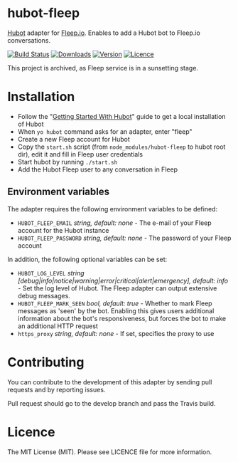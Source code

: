 # hubot-fleep

[Hubot](https://github.com/github/hubot) adapter for [Fleep.io](http://fleep.io).
Enables to add a Hubot bot to Fleep.io conversations.

[![Build Status](https://img.shields.io/travis/anroots/hubot-fleep.svg)](https://travis-ci.org/anroots/hubot-fleep)
[![Downloads](https://img.shields.io/npm/dm/hubot-fleep.svg)](https://www.npmjs.com/package/hubot-fleep)
[![Version](https://img.shields.io/npm/v/hubot-fleep.svg)](https://github.com/anroots/hubot-fleep/releases)
[![Licence](https://img.shields.io/npm/l/express.svg)](https://github.com/anroots/hubot-fleep/blob/master/LICENSE)

This project is archived, as Fleep service is in a sunsetting stage.

# Installation

* Follow the "[Getting Started With Hubot](https://hubot.github.com/docs/)" guide to get a local installation of Hubot
* When `yo hubot` command asks for an adapter, enter "fleep"
* Create a new Fleep account for Hubot
* Copy the `start.sh` script (from `node_modules/hubot-fleep` to hubot root dir), edit it and fill in Fleep user credentials
* Start hubot by running `./start.sh`
* Add the Hubot Fleep user to any conversation in Fleep

## Environment variables

The adapter requires the following environment variables to be defined:

* `HUBOT_FLEEP_EMAIL` _string, default: none_ - The e-mail of your Fleep account for the Hubot instance
* `HUBOT_FLEEP_PASSWORD` _string, default: none_ - The password of your Fleep account

In addition, the following optional variables can be set:

* `HUBOT_LOG_LEVEL` _string [debug|info|notice|warning|error|critical|alert|emergency], default: info_ - Set the log level of Hubot. The Fleep adapter can output extensive debug messages.
* `HUBOT_FLEEP_MARK_SEEN` _bool, default: true_ - Whether to mark Fleep messages as 'seen' by the bot. Enabling this gives users additional information about the bot's responsiveness, but forces the bot to make an additional HTTP request
* `https_proxy` _string, default: none_ - If set, specifies the proxy to use

# Contributing

You can contribute to the development of this adapter by sending pull requests and by reporting issues.

Pull request should go to the develop branch and pass the Travis build.

# Licence

The MIT License (MIT). Please see LICENCE file for more information.
